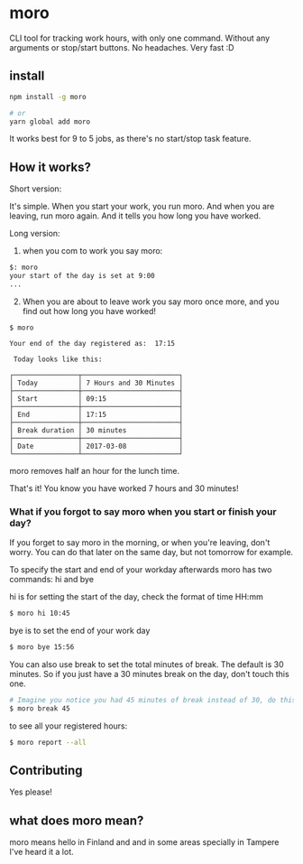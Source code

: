 # moro
CLI tool for tracking work hours, with only one command. Without any arguments or stop/start buttons. No headaches. Very fast :D

## install

```bash
npm install -g moro

# or
yarn global add moro
```
It works best for 9 to 5 jobs, as there's no start/stop task feature.

## How it works?
Short version:

It's simple. When you start your work, you run moro. And when you are leaving, run moro again. And it tells you how long you have worked.

Long version:
1. when you com to work you say moro:
```bash
$: moro
your start of the day is set at 9:00
...
```
2. When you are about to leave work you say moro once more, and you find out how long you have worked!
```
$ moro

Your end of the day registered as:  17:15

 Today looks like this:

┌────────────────┬────────────────────────┐
│ Today          │ 7 Hours and 30 Minutes │
├────────────────┼────────────────────────┤
│ Start          │ 09:15                  │
├────────────────┼────────────────────────┤
│ End            │ 17:15                  │
├────────────────┼────────────────────────┤
│ Break duration │ 30 minutes             │
├────────────────┼────────────────────────┤
│ Date           │ 2017-03-08             │
└────────────────┴────────────────────────┘
```

moro removes half an hour for the lunch time.

That's it! You know you have worked 7 hours and 30 minutes!

### What if you forgot to say moro when you start or finish your day?
If you forget to say moro in the morning, or when you're leaving, don't worry. You can do that later on the same day, but not tomorrow for example.

To specify the start and end of your workday afterwards moro has two commands: hi and bye

hi is for setting the start of the day, check the format of time HH:mm

```bash
$ moro hi 10:45
```

bye is to set the end of your work day

```bash
$ moro bye 15:56
```

You can also use break to set the total minutes of break. The default is 30 minutes. So if you just have a 30 minutes break on the day, don't touch this one.

```bash
# Imagine you notice you had 45 minutes of break instead of 30, do this to set it
$ moro break 45
```

to see all your registered hours:

```bash
$ moro report --all
```

## Contributing
Yes please!

## what does moro mean?
moro means hello in Finland and  and in some areas specially in Tampere I've heard it a lot.
